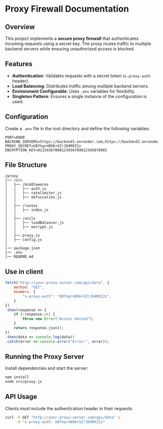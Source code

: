 # Proxy Firewall Documentation

## Overview
This project implements a **secure proxy firewall** that authenticates incoming requests using a secret key. The proxy routes traffic to multiple backend servers while ensuring unauthorized access is blocked.

## Features
- **Authentication**: Validates requests with a secret token (`x-proxy-auth` header).
- **Load Balancing**: Distributes traffic among multiple backend servers.
- **Environment Configurable**: Uses `.env` variables for flexibility.
- **Singleton Pattern**: Ensures a single instance of the configuration is used.

## Configuration
Create a `.env` file in the root directory and define the following variables:
```env
PORT=8000
BACKEND_SERVERS=https://backend1.onrender.com,https://backend2.onrender.com,https://backend3.onrender.com,http://localhost:8000/
PROXY_SECRET=U8Y%qrnN5K+SZ!JD4MXI2z
ENCRYPTION_KEY=01234567890123456789012345678901
```

## File Structure
```
/proxy
│── /src
│   ├── /middlewares     
│   │   ├── auth.js
│   │   ├── ratelimiter.js
│   │   ├── obfuscation.js
│   │
│   ├── /routes         
│   │   ├── index.js     
│   │
│   ├── /utils 
│   │   ├── loadBalancer.js 
│   │   ├── encrypt.js    
│   │
│   ├── proxy.js        
│   ├── config.js      
│
│── package.json         
│── .env                  
│── README.md             
```
## Use in client
```javascript
fetch("http://your-proxy-server.com/api/data", {
    method: "GET",
    headers: {
        "x-proxy-auth": "U8Y%qrnN5K+SZ!JD4MXI2z",
    }
})
.then(response => {
    if (!response.ok) {
        throw new Error("Access Denied");
    }
    return response.json();
})
.then(data => console.log(data))
.catch(error => console.error("Error:", error));

```
## Running the Proxy Server
Install dependencies and start the server:
```sh
npm install
node src/proxy.js
```

## API Usage
Clients must include the authentication header in their requests:
```sh
curl -X GET "http://your-proxy-server.com/api/data" \
     -H "x-proxy-auth: U8Y%qrnN5K+SZ!JD4MXI2z"
